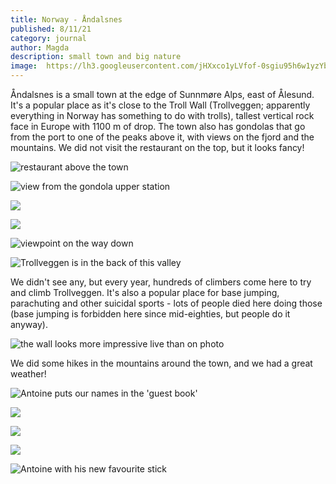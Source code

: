 ```yaml
---
title: Norway - Åndalsnes
published: 8/11/21
category: journal
author: Magda
description: small town and big nature
image: 	https://lh3.googleusercontent.com/jHXxco1yLVfof-0sgiu95h6w1yzYbHK_I-KZ_bp1kc2Tx1n_jBAVPqKF2Za07M9GIDV-VWkjg1B5Y7qPi0YFT_aRe3LF8I14wO1QilblpCuEjhIDeVMRYtmyCHMK2CRvxSyxzP-sgJbavDg3x_Ul3c74txANxQAsTmQyMA294mIAzJhUyhhH-bbInj58QLcatumr40wdScopHpo-XzyWWor3sc-kFdJUHkh17kX8qEmqEDMoWD9ChXPKRoXBM5pJlBCs9FQ-xWJcYbHB0SvrQT2-K9HGFOlQtN6mHQepjYpvK551HsoENz9aDGmxYT-laRogw5oUrAyuQT64JVsfEjuGf7Bw-TZJiuLUnW-Th8iVSEgof85OMB2hALyZW6iaCxM2uphjFcDaeaXRaThgz0Zmjn2X6MCZxstyfa3OluNxlTFtFsOMSwZTsS1G_dbnj6P8X-0krwx_vOxH8iqJsooGKOSOaHLlrjo-u3NYjzK_-5BZ4DVaFetlpsVeVIVrWMje8adHTvLRGr7qp_z-mGfrZZM6ijrlta00UamvJaQqN-F9SjHIP45feeUT1akVc86cggCg7t0NVkmWoHRcKKYqloY3I3STxuS2sJY-FVj40CFvIOfrlebZzhvZAgPynOSjL2yGeY2nTRx6TIEsDRKOZgS_VBCe7Y1udPzHSoVcfcAw6oxx6kmksNCHHNaOPMb5-rAe67hSuKa-C_dGWyxzZtrf4zbf3yy5p-kSWpTYQSUerfim7vocKANdCNTXG4hHVgftM2XUGL2c=w6000-h4000-n
---
```


Åndalsnes is a small town at the edge of Sunnmøre Alps, east of Ålesund. It's a popular place as it's close to the Troll Wall (Trollveggen; apparently everything in Norway has something to do with trolls), tallest vertical rock face in Europe with 1100 m of drop. The town also has gondolas that go from the port to one of the peaks above it, with views on the fjord and the mountains. We did not visit the restaurant on the top, but it looks fancy! 

![restaurant above the town](https://lh3.googleusercontent.com/6f2NCdkWixJyV3B8SGwt9lyq_yq_7Nw-1JIUOqZibWbCkDf3tFeMWTbKA5iaC5rRocD0f8kSXcB0I4B2IQJUORb8217j6P-NGi-0h3cbjh7L0wlR5b_chfkOMgEqZHVuBg9N_f7wUnHHXIEMjvx2J9x0eLtssp107fkpihwYQQ2jH-MaNM3M5M2Dl-CYox-Fg0N-p-zvBSW2O-JYowIcgKPKrbfVDBc1zH5jUUUMFQSf9BGKK8AhF71hST30OUlQWoRlu-310EC4UCFeftv1ZRkGCecQwkLs0USoB9qpsmcePn2R0M9HKR8BOy6wfV8kWYBYqK-3wEd2HeRnH-TbL4tAGlApqRQCtBKjZCPGLWgf4FdrEK3OAGGKENpRxDjR10ZC8dG6BmbPb2mtVZ-BdYX5Qd5NVCsd7A6Yy97A0oIjMo9ldTary0bBEIu4En1gBGrXLL0LJBOdNILvVyIlWjBnrivNOC9j6eBQmsFGl2ZPk7rITTxsZ8RiFLDWLgcF5Z-dZrGvZb-hzJx4cpkmBA39EoI47TG0046tkG5rO-06fCjG8GgL4wWMHvg19f-9QPd_uI9VFhHTjpc9KG4N36TqqmTPcWeY96ODhC_AaQ_recmEmOUJBfN1oEfOGl789XjBw9CWVefObebiOx7-eVT5s1-zcDY7x8JnLjU0VG0jv1r0g4bZKj3KnKq2b1zd69On8Yi6-qSeKbed3g_XmV7RXehlDpUUef-5LWaeSrVvSU8LAlsy2HGL7Dv-GEZSg6A13CHHSvLjRWXN=w6000-h4000-no)

![view from the gondola upper station](https://lh3.googleusercontent.com/jHXxco1yLVfof-0sgiu95h6w1yzYbHK_I-KZ_bp1kc2Tx1n_jBAVPqKF2Za07M9GIDV-VWkjg1B5Y7qPi0YFT_aRe3LF8I14wO1QilblpCuEjhIDeVMRYtmyCHMK2CRvxSyxzP-sgJbavDg3x_Ul3c74txANxQAsTmQyMA294mIAzJhUyhhH-bbInj58QLcatumr40wdScopHpo-XzyWWor3sc-kFdJUHkh17kX8qEmqEDMoWD9ChXPKRoXBM5pJlBCs9FQ-xWJcYbHB0SvrQT2-K9HGFOlQtN6mHQepjYpvK551HsoENz9aDGmxYT-laRogw5oUrAyuQT64JVsfEjuGf7Bw-TZJiuLUnW-Th8iVSEgof85OMB2hALyZW6iaCxM2uphjFcDaeaXRaThgz0Zmjn2X6MCZxstyfa3OluNxlTFtFsOMSwZTsS1G_dbnj6P8X-0krwx_vOxH8iqJsooGKOSOaHLlrjo-u3NYjzK_-5BZ4DVaFetlpsVeVIVrWMje8adHTvLRGr7qp_z-mGfrZZM6ijrlta00UamvJaQqN-F9SjHIP45feeUT1akVc86cggCg7t0NVkmWoHRcKKYqloY3I3STxuS2sJY-FVj40CFvIOfrlebZzhvZAgPynOSjL2yGeY2nTRx6TIEsDRKOZgS_VBCe7Y1udPzHSoVcfcAw6oxx6kmksNCHHNaOPMb5-rAe67hSuKa-C_dGWyxzZtrf4zbf3yy5p-kSWpTYQSUerfim7vocKANdCNTXG4hHVgftM2XUGL2c=w6000-h4000-no)

![](https://lh3.googleusercontent.com/s3ybM5QXDsyREPzPjPdTl8MaUHiEGiEMy4uWuNKRmNoSDEEER7Dw0zI3dCGrjDxcQahMvlhRoMCNa3_r2ATBGUT6AZZEv9U7fnOzA_yPleb1rqgXDqSKhKGPVXUjqof8enHNUwH5ve9HqCdsyf9DV6bllXcZsKof1STfsZgSJHDdMTXy2lk1SiYuyMsLEdZQRlYcdJr8uAaLsb5bJSvOz0lppfkC5ktw_d157Pj8AhndkGFlPlP5QLP6FiyQC_3XC91SoSPc23JfS-kttLzWEM2h3voly_nHfilMeSgngP1GZ8X9_Z_vd9JTIYFhVzJY-1uk4jRwzjXpUVSZtdvhCH_sDb82x0Z_Fi_x6bGJxPi-Sm7GLAoLwCMGGq1e2tMz372kqXqBnc21Cix44PE_uRX1WCXdtfKfZOtqLVqwwdXXeojerwRSupxmCPMxYVCt8R8cPa9IHVcefVA_CQBF8y3ox164Vp2dbuWyxw-WPGV7c9C3TJGqN55gf8eh-2TONWEEdLGr6bUMOIjNfx7LizANg-UxWs_rkcc1x6m8CJwXVV3m85IyrvScOQ90hDKStePXwsxi1LRvmPrgkCTxbOquKOy9BR3TFURfxC2hTreFkfJTVpiGBraL-tlLQoDcebIeuGeX-Mk-SKtxn9eqHppoDjx9HpLBGJNafwVdbeBuJo5cRxhk3Adx2zfp47KjKqcesOZ5ijK_iDOFe_b_boiLtCTa1sCP-Gtd4SohhSXwGHDTMrJIVxIGmK0mDmIdqnZZsIt7pZlv6u3J=w6000-h4000-no)

![](https://lh3.googleusercontent.com/5PZ90FYzu9lwY7RNKNp8qcLXX8UySkGPjo5o7XNqZ1uN9x25NJI5nn2-wl7Ht9X6HurR66tUrp-7mQCkEfapJBbwcWINTTVZTAr-D-I-TbwKdHfrjQD9NWQn_-N0BVgvQBWah_r1rVMWPIfd4AHP-1XR6lGp_dvQmZeS6O2Q0echIu07K4yqQ8oMGYJfKrM-eRQ5ssLK6X9enfO1wGxKZ71I-89Y04DMx5iwXbl9SvB2hObSzPLz21kx6_ika9MwpYuxX4T-O-YX6XOxMQU8VE4mX0DoWZgSAsIzzPYum6-yU8xItiRzZsqGZggM7Lkte4jQ4-7Qqo2G5deOMLcHaVmWWOp6eKkRIGm5saVHjwdOPLuhQtfEWVuPNUBhNdMkihaOhLawueY5jLqHeZyIt_wfNqh3xDBNwpy4DYd1epIUiVFrcOY24h0-qfHVHUL8i2L7P_tme7XfrwqfHl9yfCd63fdPwSTCnSjhPCYhLuYFY99JCYmFZneDx1xtggLOP4ZfRYaRsTxhRiCiX7Mb_zgtB1cJQqfASJJSvaMQ1kx59l5q3YqNKs3Gc2Jt6-ESVQsq0fRTXY7d4-u8ocGlRY1Cg4Skkx4pyX_5NPxnetKN6dYD9B1Z3bPthbqAZJNB6dBlTKmwtGJKpTvPWU4c1nrkGBqZfErFh-9V0WXG6OeJh1dCgWPbwkTHXUm_Dh4m4x6e0iju33eOvWW6cfoaw9w0SgHUqy8p2_gY2nN4PhRDp015NPT6TNhdGQA0POgqzVU_zUiM3ax5vC-E=w6000-h4000-no)

![viewpoint on the way down](https://lh3.googleusercontent.com/l6uQ3tB5ttJNX6lsEMyuyts_wgw2VtROQP1wCcJLl9dm4NxNHOuafN0fP83tZxgAVMM0c8rSllfp7krrZgurNClLxTMNhNjQz7DBscPX5ybpNO_RJZ3cTWp-LUE8QUwY7o5Xmh_j_u7YiPr3dtJ6d5k7f6m3eivrtqqTdGtCxMIuAcDMkYn8I7K3s0hVCse6o74CUGo40P5ohaHlMBCEnnxp0_sNLh6MD5GkcCnxru7UKTIWxQiMVSDT8KtvMuxNY1CFfSW3UIB7QBQOUR2QAVJ8uYIWOzTfwUsvqmdeNfPfjNM7oSlnYraReYsbvQw6sUXUvlNld9k_UWaN8IaaGnyKo0H6-9He9inBeLkFMF8NNdGXLdYGZ5ox-IGnZS3ICqRM9YEc9S4FgYFOSLvvqoCC2oyQPWk9qZ1FfMC7b5WF6B91dO8gpO2zh2ySTxCZ1EcLElsQC8N-plYrPuzI-A4IaVYSsJdKBQQ4k-XIEqhL4NecE3ZvP8t2PPPj6xXcYmUGlgcOYXtG14JyJ1C7UWBsfB-YU136_FYqCDhqOgPCz_RDlJ_CdOmrc0Gnjd9D6UhEZ4_QAuM89lulCmZ_fHlKiEQEnL2xTNNtcF7GOhnVwBPfM8J8oml9mImQ38sFBWV8bz6cjdXiggDoLLJMFFsCIOateUEjceuXzmwjP4QCbMf8QdVboFK5XD-FE6s-bzviiW3jHuSmCPzJpFDvgWjrp3VEeljtfTM-0n5v4FfPbbb9oQD1G5Y6z-OGDBP1HHp7jnR5nfbjQ19J=w6000-h4000-no)

![Trollveggen is in the back of this valley](https://lh3.googleusercontent.com/GlzrTOy9M9wlCWPCeN0unBALslVs-tawZmbf8bS6PsIcYQIHsmk5Udsbfc1yCaSs_J58MKHFVORKDTAwEKI9wL4AINOSdQCpezFPJjJhxtfsgd2piYpPJZUcA6k6ojyMKSLYff4e9feaAieVTjxNAeb506hY2aXHXEpyOT5drIyOO8QAdJ6Jhb05TPpYJnvoh7gtxWHuY-PVB9NTlgacpDyjKMHx6gQqYTiNrpLmBCZYO3TetJGoRwEQphP8Y1Hf_IW2q0s89aizImO5Yno9qL5nl3sETu7G-B3byNMFCkwv2yqr1XmRLCw2bNUM5wT_kJNhWnwoOSb3GCUzRJGxGu0_uKBCbRdOaGDHvW4fDicwV3fdv00hpBHhLoFG8SD87dQ3M-GU1nbVl8z8MFgk25coY4Abv3pG-Z_V7kzfFAkfkU8nkXbFGX-Zb5HoZDY4yHQLJ3j9pW2FUt8YRe4VS8fI5b2u9v8LHEK9zvW06i4fI3apcE8s113LuZ7vzII9di61lga3AgcBTlDRHfPDtlhH60SkAzUEH316Eeo8o72pfEMS7DZrNRvYoJRatdYJj4aClpwoau13NMC5FTTyUVoGuE3BDs2W180aDDW-0B_jBF2A8enTWf7suQSWp0X_TUD2RS8Ocs2WmoxnfolNP66jqhlUbBx6gUXNEbGb-6eycMgNT7KV1t36BIrWBU02EXMHXwaNgnKl3g2dU4Miwl9p78GVEq4Ehg1s8RYiBXbyFACyYjYYJkpmUQ4MI4jGA9WRzBgoD0qBiz7J=w6000-h4000-no)

We didn't see any, but every year, hundreds of climbers come here to try and climb Trollveggen. It's also a popular place for base jumping, parachuting and other suicidal sports - lots of people died here doing those (base jumping is forbidden here since mid-eighties, but people do it anyway).

![the wall looks more impressive live than on photo](https://lh3.googleusercontent.com/8Enchn5kOErC9dr89EDiwUs-JRGZsnHiUQsk2X7zOYxH43ux2FhKFb4TvCrLtemDQ7-WXq-MwFUxjPWjYV2yXry19vXxksBQlpAaTp1bVeFKSuuuBbfkgeL6YjscQ6zsXR7Gcs6yPAVJU6x_wnpbeEeE3j1hqIsFOdqPNt7VaXTI6JT08igx1ZdmZQpefVs1Hqrq4J4QTFWbNmsJbW2mc53GUP1p2tFylAX4bKlxmvRcNdMpnjwwYKgYQeRyxTEwq1tgKoyWPIYxddyyrAV5Ds_zF3D-zTAhZiJp4rBqykB0226TCOyEYI0XVlVafqkAn0ZQsIUGyHIUIOhP4AlcdNYbJz3u7qnWMMbKZkslwhj7N6P7ma5gVmeP8zO4jQ4wl3oVrERO7Yc9nbabtGteZrERin9RFBYZhMDkahiREDjo3akbSVf2PEdIKgJfyGbw4XMyI0X2mN3frjRfKWgyWvKQGPT-SKjcTOlqoJ4bQ-RkDO3dNWPrsFBfk_KRNSGaniDuu79OpZIs2H1tkGTwD8OBVPIpxv4JO4Z--R4_ZNqtyf_RPcMLbT39ALBzTrmhQFfrUq73MFyQzBbUtyjgLAGS2mKzEeOcNZqDhC5r7ktxUGWajoWt6dutLMwBIOwf8WOen1kpCTlm-m9pUGEA4i0MONSn9FE6TfsgyaWRgQDs7VhbBCUptpQYAO-K3zNqHXTPVe9_RuQO4TQyMyuPPLZmdFZ1FlLIBlcXL-_pcJP7o-B5Q1iOjkk5AWSbH2MUEy156GL-FK8-lYFl=w6000-h4000-no)

We did some hikes in the mountains around the town, and we had a great weather!

![Antoine puts our names in the 'guest book'](https://lh3.googleusercontent.com/2RWRqDi3-66nOeNhCqJB8Y2CkM-iCiiFTY1j4cQKcHcU0OoDGZIl7yMvxm4IGyB5Ft00olui0lP6m09QTR6IMippL6dZ9oKVq0l52_KKkPwWQSqmG3xwDyz-QidBX64aW-VIpph50ca6mw7yjYu0HQcZxSf9JN8dCOgvyXyb0I3XkBJIJaAJuco-wMaJIyyBgwzlWdPN1V602A2QZqAmEJ8JTZN2k5kPqGhtNY77QYwMioHhf8mgQXMWILH5ItxYVArosa46672kW-JM6m8uxeCXnB1r0As-ySnSkgo6LU0BjAvEw4FTaLCE2aM5orx1fKeDdEr5mnzlgdCf-TNofHsgw0sY-ypACqFuPCCnJITL7ctEjEHb9Z8WuJof27jVR4tmTuYr48vphLlVyon1rXZkj5N2uUf5Rjdep2peZxIb7jlc1JvQWqhzfNa6XxdebXRr01-A8nQli4lU6JKi26bKup8SSncr6z5ZGcDGW00nptl6C0oYu8WDdLk9iGX7S1etjwbPCAcLc0c5V9SQqQUeC3-uoaycipiKW9B3Do5UCJUaVU-d3aHtQTVAUsDE4_jF6SUeMwdWHn9uejNRfRqbqRI__Y9VgLDjHwSMVbbVzGIYlYIWrwZXW6NFrUWUFoZLvmhrOi_zIXWA40DpsucsO9a_6QAjGjbNtpBox0bfwn8CNg8Vn4o-iq9SZVM3lGEBJQsL-2A1tqWmDoUMk3guy5MfyVI6koX16x3MFpD2JZ1emZw7px4yK8wYGmv7sxqclLLPzGip7s6W=w6000-h4000-no)

![](https://lh3.googleusercontent.com/XVgrwHQ4QrLX6huSdGPYHB5Kmjv3_EaMnD-6JaBGVeUJ_WyE5Vrc0B4IcVdroDa91Rxv8S5r8yyF9VOjIE-LnBmLfGeJ9BXWzjS21YhBxN9D6hyq_tfSRcmMK1VtnpRf6jJxtUkgp5L-1lw0t2hjYkR_xHmUsVS4Y7zYxR4EBPPX4xE1WRWZ-JXG2V8dciLJsI9M63RZtv4QwJrt2PXcd5-9z7bL2_QSBS-Ve07zkLBy_83rM4skumt647wuQpMhcmrOoCo-mPIbgbNX_gcxauFKBOcLTs8d5kWzI5hAAuV3zgdnktiGgPzswhyKXk3yNHcXpS01r4UYR-VxpsaQT1SzdgNstoasx6Gu3LNaieAywVj3xnpcC6xyx_oZbQGmAOgQA7m5JqPPSPVvkap6N_bIJg2opdrlaYIy1OZcG-IPRIiJBzi6wxK8NSe6IAYmuzJX9t_yvfP3QbJLA5Sswxr9MVLUlMf27qABe__cGickBP3-Qt3jfuB2jBCl_udaqtjNsCHqYWWJs8HZzbNGXnGR8fkfu7MuMzm1lZU5Y-hA_YfSOjdeBww7X1sGh3pObQsh0Yt-dxPsDrDcWMbPsSlA65zGAU9merXGha_t6OEL9xmV0xX8i_B657S-U_DgPvXkBVyPPAQkkAWC0pQj4bg6--vH96z4Dx4H_M57oymO_I17IO4_e6rxf-F6lu7CqeC-hyJcLjQbsqhpvFsJmS0XcO81N59EXkNeXUU3J3Pwrg8uwTnXa0KP7rrFAwOktdjuHLsP0jGUg1QJ=w6000-h4000-no)

![](https://lh3.googleusercontent.com/tToThFW2fg85T5qTc4DIYxkzYov8mMWm6rsnYh0n6XsVmbOLAnTIkisauIsE2O8Psj6bRRWm14_4Bab7h2pL45yDR14ikgu1H2o4TxQ73uMXYdLUg8VGqaG0XXZB7QMgUUuySrLBRsZVZc-wZf7m7MY_loT0zNy5I3H9DgVgbKmCz9FDK36sKPWgwO_ewpHo9UIRyYQjsh2owNdjkFjnAittVKWzs3LXmjevbZQDjnh0960o2PFw6zF_OWanNElcvEkhq9Tfh7QbrHYZ6wlP2H9psHlttUWo8Gv_BMM6UbseZIFsiQZF7uaqkXWxgsh_QWasY8pQpXHO9HlNxoWR8SKgpRY4MjH1qmiOxfAgReEcKbRs3F3xC9K-X7WAeJ1OVg_WYDV-HCUuugnrifnB7Ag4xOa8l9pMZyVYhuo7W42_oHZEL3FlbpRNomm9dszk7qiX65cy00dXyZ50vqpmw4SThheAdvpxPxXn1K_MWKtW2beZpOSQzy-FjMDTGF4W3QkxZNwqELuyXv152dZtHlGuOTiETufWLUZJV_N2QsjUP2hECkDXBUc_RJyTvPV3rDseznPd-dZAdP8KsaB2Fxi4WeKFaOJ9n2dR7mT9AS7-Ozdp0CqEnrE7-ihqgcPHXDGrhBC3rJabSalJjRU9Wj-X9r0elYN8UtHrI8XDu0OSM_rEqTQAZHFgzyLjYGMc8LTamtX4A8oRQVji_SYM-GRxeDX0eYF1ltcBrbUiPm9AHTNHHdBpOIcKrpDJEKa8XMrX0rxQ4SfqJY5I=w6000-h4000-no)

![](https://lh3.googleusercontent.com/yowjUKnF_i4PJRITN-y8B9Br-aunRxhje_e-4qUdTQ3yC4s0PXSNYMPMzkLMi3yTS8LvdWzciu8YpcX1zxWesN7_W8XdildhaL2mAU-EquVv4_WduUAmRd-u1_1bxFNKkQpzY8bdYvKIta8ddEIYkSnzy-tnQowwIxFGDpnt8ArGw_EJYdcmy39YvsmMOpUfmlRZt3VTAguNN-6l4RQVgrrdWfZbYpXZh2WaQd01oSCt80Ez9HylQ6b8fAMn8LuWc5Oo8upAPiVn1Dl24omY8wAqxTUprk-HnTc7cG-ZHLyM0A06Ovv1ayf3t9L1RjJMa4emN2jc0gBO4pqkXRN36WmMWO-_-w67-Xh_QnXHKLkW1XQpWTm9YIOe45FzQQ2MqfSE5RaZ5ATORwvbVAMRm2ZsVrhzRPPa5qN16749kvoaLJfsfOWeLOp1plXdZfWpnsqP5lT9dnkzsjiXiW4xfIr8vudVNd9XWS4bnzSTNAYsJAxTrJpB4jJF2eCmJ9D6KKPLYdzR8PAFgD0025uoyXRoE-HccxBpZVDk0ND5yt7ZQrUBo9CpvCmXDO6AvZfxhdF-phsIolJR2MbeQQXz5IdWzKI28NBmnDLZ2WWBjN4zsoyHwVDEox714sq8MFozWzboB1mfwua-94oPoeu9JBHAKYT7kFLhM0fv3Ijm4CQ3ytjopREJnuLcmMFLMcH5WqGCsfeEtsCG2ph9ws4WQc95DvqGHvt4tAoF-68KN1KGJ78GfI0MBODOqNTpMNwZbX8nHbPOg9gq7-WT=w6000-h4000-no)

![Antoine with his new favourite stick](https://lh3.googleusercontent.com/THBbLzw9IapXTcDCGXPxQzCaBFOZaMjhJLpRWYnVpkLfcc7vH5n3FbxIBm6ERIkS799g2kHF-HO8zxzgppO9NUxRONIggwV0KfEMVE-72cQN3zbu6zxa9k7t8s32Bq4md6ICy9SqXZefTHnhMiOkXSbKooNaqC9evy6c3_tIGjPE0ZrbplKCicvkCAVmT2Dt55s0NDSMH4Dua0R1evvuuv4mURU0EHpAZARRSNtdeGM0jVj8DOAzSasdRqPZRFIYdMAHCNXFZ5dkYDBzJsgLZU3WO9NNnfV0kcGti-QG8QwzKWizuJMxAjcwfBtZX4pIUywjIUvsOEMwvWLRfICd0n_ccYoePl2w5v8TWOCKj_H9begWwK611gZeMKJQFLgBJRurqvNhEkSFKx8-HVsTSHsiKQeZhXCrTdgns--moGNjbo0YXoaNc-00F5XLolPmOfxqAuQic5ItmEVzKEPfjL4q0lU-ImQLnArCuIufZdhWPzPgHR-09mjF5ZMWJAE6sIfYWL6OKmsPpz8WyFVXsxNrkuLYqMA9xSWkivq2QuZqDP-U0Y8XArWzoWx0PuLXZDHtU-iSajREoUtd1s0LwHpTgcuiTLW9oB7sngaciBzMqnXrQ-xSD5rLJ5R6WyhG8olUIBU2oQPTjVbuYamFWXtB4dM9n64okRp1gB_clGCtoNbdGrhjmt29Aa8Pn5dVaVoxw2Dy-eMtx8GslzZEzee6digGe8q2eTX7MU8O8-dwQfZ0TQWap8ZOutc9rg_W9zGMZCUetbSIvOrh=w6000-h4000-no)
